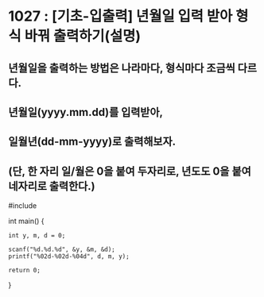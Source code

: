 # 1027 : [기초-입출력] 년월일 입력 받아 형식 바꿔 출력하기(설명)

## 년월일을 출력하는 방법은 나라마다, 형식마다 조금씩 다르다.

## 년월일(yyyy.mm.dd)를 입력받아,

## 일월년(dd-mm-yyyy)로 출력해보자.

## (단, 한 자리 일/월은 0을 붙여 두자리로, 년도도 0을 붙여 네자리로 출력한다.) 

#include <iostream>

int main() {
	
	int y, m, d = 0;

	scanf("%d.%d.%d", &y, &m, &d);
	printf("%02d-%02d-%04d", d, m, y);

	return 0;
}